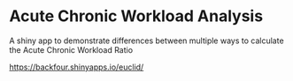 # Acute Chronic Workload Analysis

A shiny app to demonstrate differences between multiple ways to calculate the Acute Chronic Workload Ratio

https://backfour.shinyapps.io/euclid/
